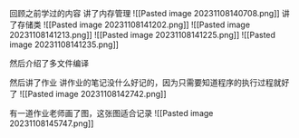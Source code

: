 回顾之前学过的内容
讲了内存管理
![[Pasted image 20231108140708.png]]
讲了存储类
![[Pasted image 20231108141202.png]]
![[Pasted image 20231108141213.png]]
![[Pasted image 20231108141225.png]]
![[Pasted image 20231108141235.png]]

然后介绍了多文件编译

然后讲了作业
讲作业的笔记没什么好记的，因为只需要知道程序的执行过程就好了
![[Pasted image 20231108142742.png]]

有一道作业老师画了图，这张图适合记录
![[Pasted image 20231108145747.png]]
